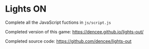 # Lights ON

Complete all the JavaScript fuctions in `js/script.js`

Completed version of this game: https://dencee.github.io/lights-out/

Completed source code: https://github.com/dencee/lights-out
